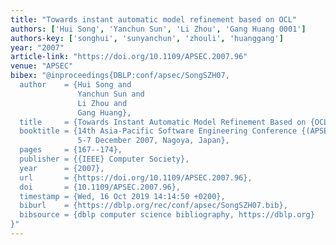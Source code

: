 ```yaml
---
title: "Towards instant automatic model refinement based on OCL"
authors: ['Hui Song', 'Yanchun Sun', 'Li Zhou', 'Gang Huang 0001']
authors-key: ['songhui', 'sunyanchun', 'zhouli', 'huanggang']
year: "2007"
article-link: "https://doi.org/10.1109/APSEC.2007.96"
venue: "APSEC"
bibex: "@inproceedings{DBLP:conf/apsec/SongSZH07,
  author    = {Hui Song and
               Yanchun Sun and
               Li Zhou and
               Gang Huang},
  title     = {Towards Instant Automatic Model Refinement Based on {OCL}},
  booktitle = {14th Asia-Pacific Software Engineering Conference {(APSEC} 2007),
               5-7 December 2007, Nagoya, Japan},
  pages     = {167--174},
  publisher = {{IEEE} Computer Society},
  year      = {2007},
  url       = {https://doi.org/10.1109/APSEC.2007.96},
  doi       = {10.1109/APSEC.2007.96},
  timestamp = {Wed, 16 Oct 2019 14:14:50 +0200},
  biburl    = {https://dblp.org/rec/conf/apsec/SongSZH07.bib},
  bibsource = {dblp computer science bibliography, https://dblp.org}
}"
---
```

